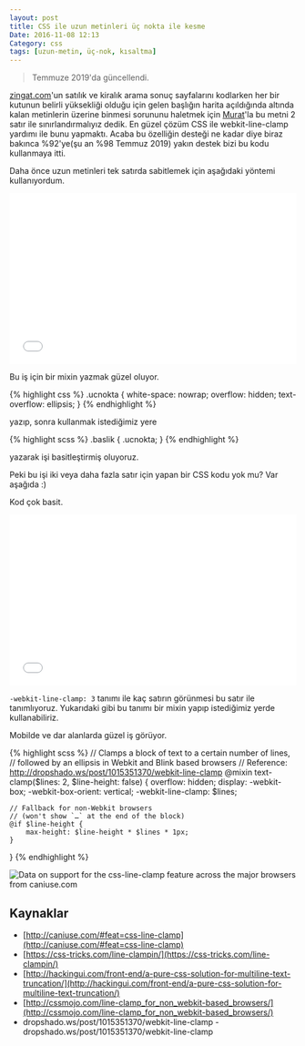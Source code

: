 ```yaml
---
layout: post
title: CSS ile uzun metinleri üç nokta ile kesme
Date: 2016-11-08 12:13
Category: css
tags: [uzun-metin, üç-nok, kısaltma]
---
```


> Temmuze 2019'da güncellendi.

[zingat.com](https://www.zingat.com)'un satılık ve kiralık arama sonuç sayfalarını kodlarken her bir kutunun belirli yüksekliği olduğu için gelen başlığın harita açıldığında altında kalan metinlerin üzerine binmesi sorununu haletmek için [Murat](http://twitter.com/muratcorlu)'la bu metni 2 satır ile sınırlandırmalıyız dedik. En güzel çözüm CSS ile webkit-line-clamp yardımı ile bunu yapmaktı. Acaba bu özelliğin desteği ne kadar diye biraz bakınca %92'ye(şu an %98 Temmuz 2019) yakın destek bizi bu kodu kullanmaya itti.

Daha önce uzun metinleri tek satırda sabitlemek için aşağıdaki yöntemi kullanıyordum.

<iframe height='300' scrolling='no' title='KNpXOV' src='//codepen.io/fatihhayri/embed/KNpXOV/?height=300&theme-id=13521&default-tab=css,result&embed-version=2' frameborder='no' allowtransparency='true' allowfullscreen='true' style='width: 100%;'>
</iframe>

Bu iş için bir mixin yazmak güzel oluyor.

{% highlight css %}
.ucnokta {
  white-space: nowrap;
  overflow: hidden;
  text-overflow: ellipsis;
}
{% endhighlight %}

yazıp, sonra kullanmak istediğimiz yere 

{% highlight scss %}
.baslik {
  .ucnokta;
}
{% endhighlight %}

yazarak işi basitleştirmiş oluyoruz. 

Peki bu işi iki veya daha fazla satır için yapan bir CSS kodu yok mu? Var aşağıda :)

Kod çok basit.

<iframe height='300' scrolling='no' title='MbwOYb' src='//codepen.io/fatihhayri/embed/MbwOYb/?height=300&theme-id=13521&default-tab=html,result&embed-version=2' frameborder='no' allowtransparency='true' allowfullscreen='true' style='width: 100%;'>
</iframe>

`-webkit-line-clamp: 3` tanımı ile kaç satırın görünmesi bu satır ile tanımlıyoruz. Yukarıdaki gibi bu tanımı bir mixin yapıp istediğimiz yerde kullanabiliriz.

Mobilde ve dar alanlarda güzel iş görüyor. 

{% highlight scss %}
// Clamps a block of text to a certain number of lines,
// followed by an ellipsis in Webkit and Blink based browsers
// Reference: http://dropshado.ws/post/1015351370/webkit-line-clamp
@mixin text-clamp($lines: 2, $line-height: false) {
    overflow: hidden;
    display: -webkit-box;
    -webkit-box-orient: vertical;
    -webkit-line-clamp: $lines;

    // Fallback for non-Webkit browsers
    // (won't show `…` at the end of the block)
    @if $line-height {
        max-height: $line-height * $lines * 1px;
    }
}
{% endhighlight %}


<picture>
<source type="image/webp" srcset="https://caniuse.bitsofco.de/static/v1/css-line-clamp-1741161855762.webp">
<source type="image/png" srcset="https://caniuse.bitsofco.de/static/v1/css-line-clamp-1741161855762.png">
<img src="https://caniuse.bitsofco.de/static/v1/css-line-clamp-1741161855762.jpg" alt="Data on support for the css-line-clamp feature across the major browsers from caniuse.com">
</picture>

## Kaynaklar

 - [http://caniuse.com/#feat=css-line-clamp](http://caniuse.com/#feat=css-line-clamp)
 - [https://css-tricks.com/line-clampin/](https://css-tricks.com/line-clampin/)
 - [http://hackingui.com/front-end/a-pure-css-solution-for-multiline-text-truncation/](http://hackingui.com/front-end/a-pure-css-solution-for-multiline-text-truncation/)
 - [http://cssmojo.com/line-clamp_for_non_webkit-based_browsers/](http://cssmojo.com/line-clamp_for_non_webkit-based_browsers/)
 - dropshado.ws/post/1015351370/webkit-line-clamp - dropshado.ws/post/1015351370/webkit-line-clamp